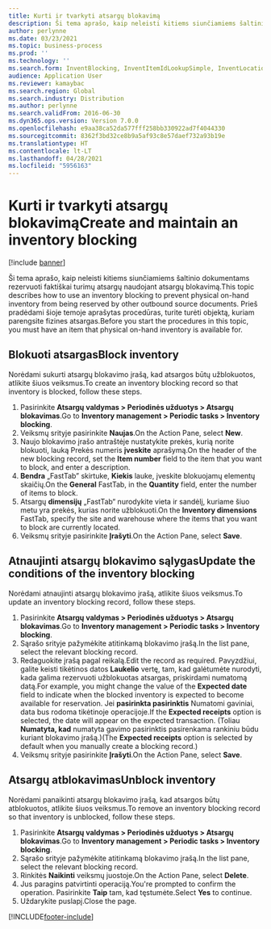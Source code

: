 ```yaml
---
title: Kurti ir tvarkyti atsargų blokavimą
description: Ši tema aprašo, kaip neleisti kitiems siunčiamiems šaltinio dokumentams rezervuoti faktiškai turimų atsargų naudojant atsargų blokavimą.
author: perlynne
ms.date: 03/23/2021
ms.topic: business-process
ms.prod: ''
ms.technology: ''
ms.search.form: InventBlocking, InventItemIdLookupSimple, InventLocationIdLookup
audience: Application User
ms.reviewer: kamaybac
ms.search.region: Global
ms.search.industry: Distribution
ms.author: perlynne
ms.search.validFrom: 2016-06-30
ms.dyn365.ops.version: Version 7.0.0
ms.openlocfilehash: e9aa38ca52da577fff258bb330922ad7f4044330
ms.sourcegitcommit: 8362f3bd32ce8b9a5af93c8e57daef732a93b19e
ms.translationtype: HT
ms.contentlocale: lt-LT
ms.lasthandoff: 04/28/2021
ms.locfileid: "5956163"
---
```

# <a name="create-and-maintain-an-inventory-blocking"></a><span data-ttu-id="5e737-103">Kurti ir tvarkyti atsargų blokavimą</span><span class="sxs-lookup"><span data-stu-id="5e737-103">Create and maintain an inventory blocking</span></span>

[!include [banner](../../includes/banner.md)]

<span data-ttu-id="5e737-104">Ši tema aprašo, kaip neleisti kitiems siunčiamiems šaltinio dokumentams rezervuoti faktiškai turimų atsargų naudojant atsargų blokavimą.</span><span class="sxs-lookup"><span data-stu-id="5e737-104">This topic describes how to use an inventory blocking to prevent physical on-hand inventory from being reserved by other outbound source documents.</span></span> <span data-ttu-id="5e737-105">Prieš pradėdami šioje temoje aprašytas procedūras, turite turėti objektą, kuriam parengsite fizines atsargas.</span><span class="sxs-lookup"><span data-stu-id="5e737-105">Before you start the procedures in this topic, you must have an item that physical on-hand inventory is available for.</span></span>

## <a name="block-inventory"></a><span data-ttu-id="5e737-106">Blokuoti atsargas</span><span class="sxs-lookup"><span data-stu-id="5e737-106">Block inventory</span></span>

<span data-ttu-id="5e737-107">Norėdami sukurti atsargų blokavimo įrašą, kad atsargos būtų užblokuotos, atlikite šiuos veiksmus.</span><span class="sxs-lookup"><span data-stu-id="5e737-107">To create an inventory blocking record so that inventory is blocked, follow these steps.</span></span>

1. <span data-ttu-id="5e737-108">Pasirinkite **Atsargų valdymas \> Periodinės užduotys \> Atsargų blokavimas**.</span><span class="sxs-lookup"><span data-stu-id="5e737-108">Go to **Inventory management \> Periodic tasks \> Inventory blocking**.</span></span>
1. <span data-ttu-id="5e737-109">Veiksmų srityje pasirinkite **Naujas**.</span><span class="sxs-lookup"><span data-stu-id="5e737-109">On the Action Pane, select **New**.</span></span>
1. <span data-ttu-id="5e737-110">Naujo blokavimo įrašo antraštėje nustatykite prekės, kurią norite blokuoti, lauką Prekės numeris **įveskite** aprašymą.</span><span class="sxs-lookup"><span data-stu-id="5e737-110">On the header of the new blocking record, set the **Item number** field to the item that you want to block, and enter a description.</span></span>
1. <span data-ttu-id="5e737-111">**Bendra** „FastTab” skirtuke, **Kiekis** lauke, įveskite blokuojamų elementų skaičių.</span><span class="sxs-lookup"><span data-stu-id="5e737-111">On the **General** FastTab, in the **Quantity** field, enter the number of items to block.</span></span>
1. <span data-ttu-id="5e737-112">Atsargų **dimensijų** „FastTab“ nurodykite vieta ir sandėlį, kuriame šiuo metu yra prekės, kurias norite užblokuoti.</span><span class="sxs-lookup"><span data-stu-id="5e737-112">On the **Inventory dimensions** FastTab, specify the site and warehouse where the items that you want to block are currently located.</span></span>
1. <span data-ttu-id="5e737-113">Veiksmų srityje pasirinkite **Įrašyti**.</span><span class="sxs-lookup"><span data-stu-id="5e737-113">On the Action Pane, select **Save**.</span></span>

## <a name="update-the-conditions-of-the-inventory-blocking"></a><span data-ttu-id="5e737-114">Atnaujinti atsargų blokavimo sąlygas</span><span class="sxs-lookup"><span data-stu-id="5e737-114">Update the conditions of the inventory blocking</span></span>

<span data-ttu-id="5e737-115">Norėdami atnaujinti atsargų blokavimo įrašą, atlikite šiuos veiksmus.</span><span class="sxs-lookup"><span data-stu-id="5e737-115">To update an inventory blocking record, follow these steps.</span></span>

1. <span data-ttu-id="5e737-116">Pasirinkite **Atsargų valdymas \> Periodinės užduotys \> Atsargų blokavimas**.</span><span class="sxs-lookup"><span data-stu-id="5e737-116">Go to **Inventory management \> Periodic tasks \> Inventory blocking**.</span></span>
1. <span data-ttu-id="5e737-117">Sąrašo srityje pažymėkite atitinkamą blokavimo įrašą.</span><span class="sxs-lookup"><span data-stu-id="5e737-117">In the list pane, select the relevant blocking record.</span></span>
1. <span data-ttu-id="5e737-118">Redaguokite įrašą pagal reikalą.</span><span class="sxs-lookup"><span data-stu-id="5e737-118">Edit the record as required.</span></span> <span data-ttu-id="5e737-119">Pavyzdžiui, galite keisti tikėtinos datos **Laukelio** vertę, tam, kad galėtumėte nurodyti, kada galima rezervuoti užblokuotas atsargas, priskirdami numatomą datą.</span><span class="sxs-lookup"><span data-stu-id="5e737-119">For example, you might change the value of the **Expected date** field to indicate when the blocked inventory is expected to become available for reservation.</span></span> <span data-ttu-id="5e737-120">Jei **pasirinkta pasirinktis** Numatomi gaviniai, data bus rodoma tikėtinoje operacijoje.</span><span class="sxs-lookup"><span data-stu-id="5e737-120">If the **Expected receipts** option is selected, the date will appear on the expected transaction.</span></span> <span data-ttu-id="5e737-121">(Toliau **Numatyta, kad** numatyta gavimo pasirinktis pasirenkama rankiniu būdu kuriant blokavimo įrašą.)</span><span class="sxs-lookup"><span data-stu-id="5e737-121">(The **Expected receipts** option is selected by default when you manually create a blocking record.)</span></span>
1. <span data-ttu-id="5e737-122">Veiksmų srityje pasirinkite **Įrašyti**.</span><span class="sxs-lookup"><span data-stu-id="5e737-122">On the Action Pane, select **Save**.</span></span>

## <a name="unblock-inventory"></a><span data-ttu-id="5e737-123">Atsargų atblokavimas</span><span class="sxs-lookup"><span data-stu-id="5e737-123">Unblock inventory</span></span>

<span data-ttu-id="5e737-124">Norėdami panaikinti atsargų blokavimo įrašą, kad atsargos būtų atblokuotos, atlikite šiuos veiksmus.</span><span class="sxs-lookup"><span data-stu-id="5e737-124">To remove an inventory blocking record so that inventory is unblocked, follow these steps.</span></span>

1. <span data-ttu-id="5e737-125">Pasirinkite **Atsargų valdymas \> Periodinės užduotys \> Atsargų blokavimas**.</span><span class="sxs-lookup"><span data-stu-id="5e737-125">Go to **Inventory management \> Periodic tasks \> Inventory blocking**.</span></span>
1. <span data-ttu-id="5e737-126">Sąrašo srityje pažymėkite atitinkamą blokavimo įrašą.</span><span class="sxs-lookup"><span data-stu-id="5e737-126">In the list pane, select the relevant blocking record.</span></span>
1. <span data-ttu-id="5e737-127">Rinkitės **Naikinti** veiksmų juostoje.</span><span class="sxs-lookup"><span data-stu-id="5e737-127">On the Action Pane, select **Delete**.</span></span>
1. <span data-ttu-id="5e737-128">Jus paragins patvirtinti operaciją.</span><span class="sxs-lookup"><span data-stu-id="5e737-128">You're prompted to confirm the operation.</span></span> <span data-ttu-id="5e737-129">Pasirinkite **Taip** tam, kad tęstumėte.</span><span class="sxs-lookup"><span data-stu-id="5e737-129">Select **Yes** to continue.</span></span>
1. <span data-ttu-id="5e737-130">Uždarykite puslapį.</span><span class="sxs-lookup"><span data-stu-id="5e737-130">Close the page.</span></span>

[!INCLUDE[footer-include](../../../includes/footer-banner.md)]
